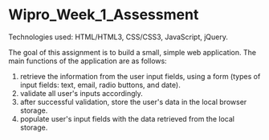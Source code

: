 # Wipro_Week_1_Assessment

Technologies used: HTML/HTML3, CSS/CSS3, JavaScript, jQuery.

The goal of this assignment is to build a small, simple web application. The main functions of the application are as follows:
1. retrieve the information from the user input fields, using a form (types of input fields: text, email, radio buttons, and date).
2. validate all user's inputs accordingly.
3. after successful validation, store the user's data in the local browser storage.
4. populate user's input fields with the data retrieved from the local storage.
